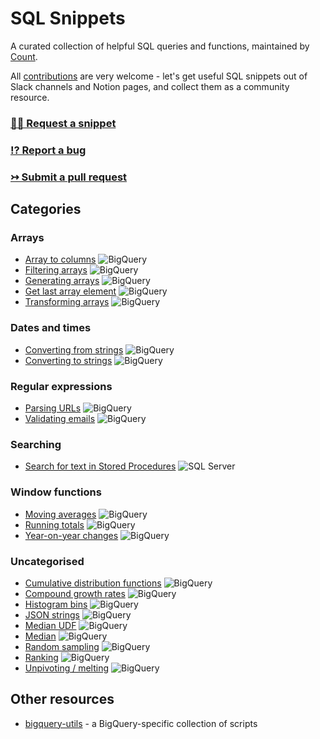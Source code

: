 # SQL Snippets
 
A curated collection of helpful SQL queries and functions, maintained by [Count](https://count.co).

All [contributions](./CONTRIBUTING.md) are very welcome - let's get useful SQL snippets out of Slack channels and Notion pages, and collect them as a community resource.

### [🙋‍♀️ Request a snippet](https://github.com/count/sql-snippets/issues/new?assignees=&labels=help+wanted&template=snippet-request.md&title=%5BSNIPPET+REQUEST%5D+)
### [⁉️ Report a bug](https://github.com/count/sql-snippets/issues/new?assignees=&labels=bug&template=bug_report.md&title=%5BBUG%5D+)
### [↣ Submit a pull request](https://github.com/count/sql-snippets/compare)

## Categories

<!--
BigQuery badge: ![BigQuery](https://img.shields.io/badge/BigQuery-4387FB)
Snowflake badge: ![Snowflake](https://img.shields.io/badge/Snowflake-29B5E8)
SQL Server badge: ![SQL Server](https://img.shields.io/badge/SQL%20Server-A91D22)
-->

### Arrays
- [Array to columns](./bigquery/array-to-columns.md) ![BigQuery](https://img.shields.io/badge/BigQuery-4387FB)
- [Filtering arrays](./bigquery/filtering-arrays.md) ![BigQuery](https://img.shields.io/badge/BigQuery-4387fb)
- [Generating arrays](./bigquery/generating-arrays.md) ![BigQuery](https://img.shields.io/badge/BigQuery-4387fb)
- [Get last array element](./bigquery/get-last-array-element.md) ![BigQuery](https://img.shields.io/badge/BigQuery-4387fb)
- [Transforming arrays](./bigquery/transforming-arrays.md) ![BigQuery](https://img.shields.io/badge/BigQuery-4387fb)

### Dates and times
- [Converting from strings](./bigquery/convert-string-datetimes.md) ![BigQuery](https://img.shields.io/badge/BigQuery-4387fb)
- [Converting to strings](./bigquery/convert-datetimes-string.md) ![BigQuery](https://img.shields.io/badge/BigQuery-4387fb)

### Regular expressions
- [Parsing URLs](./bigquery/regex-parse-url.md) ![BigQuery](https://img.shields.io/badge/BigQuery-4387fb)
- [Validating emails](./bigquery/regex-email.md) ![BigQuery](https://img.shields.io/badge/BigQuery-4387fb)

### Searching
- [Search for text in Stored Procedures](./mssql/search-stored-procedures.md) ![SQL Server](https://img.shields.io/badge/SQL%20Server-A91D22)

### Window functions
- [Moving averages](./bigquery/moving-average.md) ![BigQuery](https://img.shields.io/badge/BigQuery-4387fb)
- [Running totals](./bigquery/running-total.md) ![BigQuery](https://img.shields.io/badge/BigQuery-4387fb)
- [Year-on-year changes](./bigquery/yoy.md) ![BigQuery](https://img.shields.io/badge/BigQuery-4387fb)

### Uncategorised
- [Cumulative distribution functions](./bigquery/cdf.md) ![BigQuery](https://img.shields.io/badge/BigQuery-4387fb)
- [Compound growth rates](./bigquery/compound-growth-rates.md) ![BigQuery](https://img.shields.io/badge/BigQuery-4387fb)
- [Histogram bins](./bigquery/histogram-bins.md) ![BigQuery](https://img.shields.io/badge/BigQuery-4387fb)
- [JSON strings](./bigquery/json-strings.md) ![BigQuery](https://img.shields.io/badge/BigQuery-4387fb)
- [Median UDF](./bigquery/median-udf.md) ![BigQuery](https://img.shields.io/badge/BigQuery-4387fb)
- [Median](./bigquery/median.md) ![BigQuery](https://img.shields.io/badge/BigQuery-4387fb)
- [Random sampling](./bigquery/random-sampling.md) ![BigQuery](https://img.shields.io/badge/BigQuery-4387fb)
- [Ranking](./bigquery/rank.md) ![BigQuery](https://img.shields.io/badge/BigQuery-4387fb)
- [Unpivoting / melting](./bigquery/unpivot-melt.md) ![BigQuery](https://img.shields.io/badge/BigQuery-4387fb)


## Other resources
- [bigquery-utils](https://github.com/GoogleCloudPlatform/bigquery-utils) - a BigQuery-specific collection of scripts
